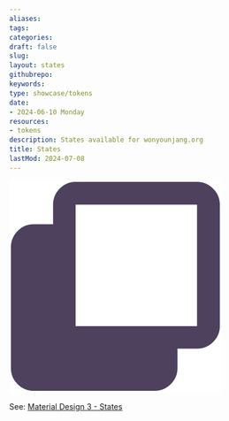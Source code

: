 ```yaml
---
aliases: 
tags:
categories:
draft: false
slug: 
layout: states
githubrepo: 
keywords: 
type: showcase/tokens
date:
- 2024-06-10 Monday
resources:
- tokens
description: States available for wonyounjang.org
title: States
lastMod: 2024-07-08
---
```

![tokens-state.png](/assets/tokens-state_1719437133480_0.png)

See: [Material Design 3 - States](https://m3.material.io/foundations/interaction/states/overview)
